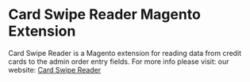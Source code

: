 Card Swipe Reader Magento Extension
==============
Card Swipe Reader is a Magento extension for reading data from credit cards to the admin order entry fields. For more info please visit: our website: <a href="https://rentalbookingsoftware.com/card-swipe-reader/">Card Swipe Reader</a>
